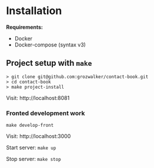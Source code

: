 # Installation

**Requirements:**
* Docker
* Docker-compose (syntax v3)

## Project setup with `make`
```
> git clone git@github.com:grozwalker/contact-book.git
> cd contact-book
> make project-install
```
Visit: http://localhost:8081

### Fronted development work
```
make develop-front
```
Visit: http://localhost:3000

Start server: `make up`

Stop server: `make stop`
